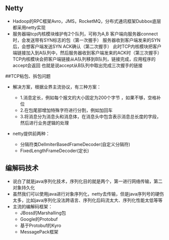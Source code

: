 ## Netty
* Hadoop的RPC框架Avro，JMS，RocketMQ，分布式通讯框架Dubbox底层都采用netty实现
* 服务器端tcp内核模块维护有2个队列，可称为A,B
客户端向服务器connect时，会发送带有SYN标志的包（第一次握手）
服务器收到客户端发来的SYN后，会想客户端发送SYN ACK确认（第二次握手）
此时TCP内核模块把客户端链接加入到A队列中，然后服务器收到客户端发来的ACK时（第三次握手）
TCP内核模块会把客户端链接从A队列移到B队列，链接完成，应用程序的accept会返回
也就是说accept从B队列中取出完成三次握手的链接

##TCP粘包、拆包问题 
* 解决方案，根据业界主流协议，有三种方案：
	* 1.消息定长，例如每个报文的大小固定为200个字节 ，如果不够，空格补位
	* 2.在包尾部增加特殊字符进行分割，例如加回车
	* 3.将消息分为消息头和消息体，在消息头中包含表示消息总长度的字段，然后进行业务逻辑的处理

* netty提供前两种：
	* 分隔符类DellmiterBasedFrameDecoder(自定义分隔符)
	* FixedLengthFrameDecoder(定长)

## 编解码技术
* 说白了就是java序列化技术，序列化目的就是两个，第一进行网络传输，第二对象持久化
* 虽然我们可以使用java进行对象序列化，netty去传输，但是java序列号的硬伤太多，比如java序列化没法跨语言、序列化后码流太大、序列化性能太低等等
* 主流的编解码框架：
	* JBoss的Marshalling包
	* Google的Protobuf
	* 基于Protobuf的Kyro
	* MessagePack框架
